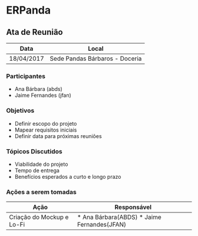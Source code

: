 # ERPanda


## Ata de Reunião

Data         | Local
------------ | -------------
18/04/2017   | Sede Pandas Bárbaros - Doceria


### Participantes
 * Ana Bárbara (abds)
 * Jaime Fernandes (jfan)

### Objetivos
* Definir escopo do projeto
* Mapear requisitos iniciais
* Definir data para próximas reuniões

### Tópicos Discutidos
* Viabilidade do projeto
* Tempo de entrega
* Benefícios esperados a curto e longo prazo

### Ações a serem tomadas
Ação         | Responsável   
------------ | ------------- 
Criação do Mockup e Lo-Fi| * Ana Bárbara(ABDS) * Jaime Fernandes(JFAN)  
                           

